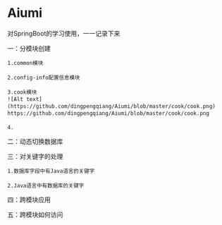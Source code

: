 # Aiumi
对SpringBoot的学习使用，一一记录下来

一：分模块创建

    1.common模块
    
    2.config-info配置信息模块
    
    3.cook模块
    ![Alt text](https://github.com/dingpengqiang/Aiumi/blob/master/cook/cook.png)
    https://github.com/dingpengqiang/Aiumi/blob/master/cook/cook.png
    
    4.

    

二：动态切换数据库

三：对关键字的处理
    
    1.数据库字段中有Java语言的关键字
    
    2.Java语言中有数据库的关键字

四：跨模块应用

五：跨模块如何访问



